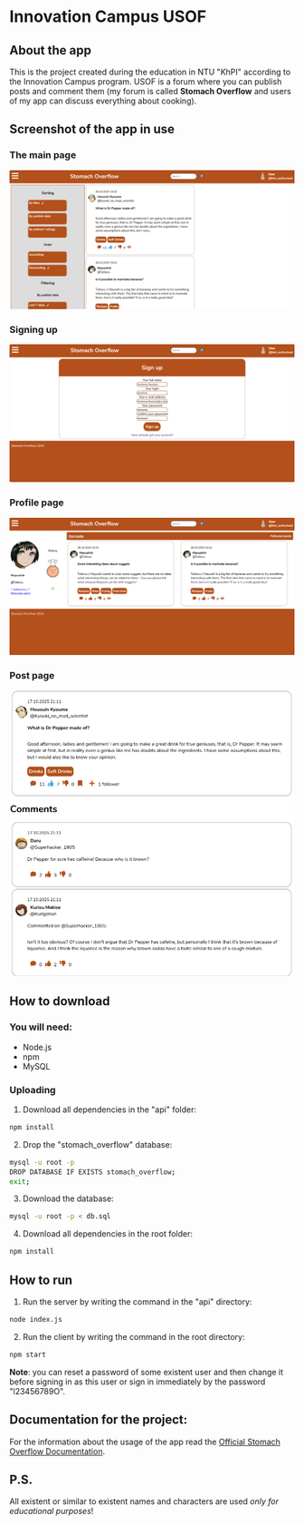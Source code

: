 # Innovation Campus USOF
## About the app
This is the project created during the education in NTU "KhPI" according to the Innovation Campus program. USOF is a forum where you can publish posts and comment them (my forum is called **Stomach Overflow** and users of my app can discuss everything about cooking).
## Screenshot of the app in use
### The main page
![Main page](./public/images/main.png "Main page")
### Signing up
![Signing up](./public/images/signUp.png "Signing up")
### Profile page
![Profile page](./public/images/profile.png "Profile page")
### Post page
![Post page](./public/images/post.png "Post page")
## How to download
### You will need:
* Node.js
* npm
* MySQL
### Uploading
1. Download all dependencies in the "api" folder:
```bash
npm install
```
2. Drop the "stomach_overflow" database:
```bash
mysql -u root -p
DROP DATABASE IF EXISTS stomach_overflow;
exit;
```
3. Download the database:
```bash
mysql -u root -p < db.sql
```
4. Download all dependencies in the root folder:
```bash
npm install
```
## How to run
1. Run the server by writing the command in the "api" directory:
```bash
node index.js
```
2. Run the client by writing the command in the root directory:
```bash
npm start
```
**Note**: you can reset a password of some existent user and then change it before signing in as this user or sign in immediately by the password "l23456789O".
## Documentation for the project:
For the information about the usage of the app read the [Official Stomach Overflow Documentation](https://docs.google.com/document/d/1UMNPxxLNSKEt2JvsmC3zOKOSbzrCyrheFb14Mhi2_c8/edit?usp=sharing).
## P.S.
All existent or similar to existent names and characters are used *only for educational purposes*!

